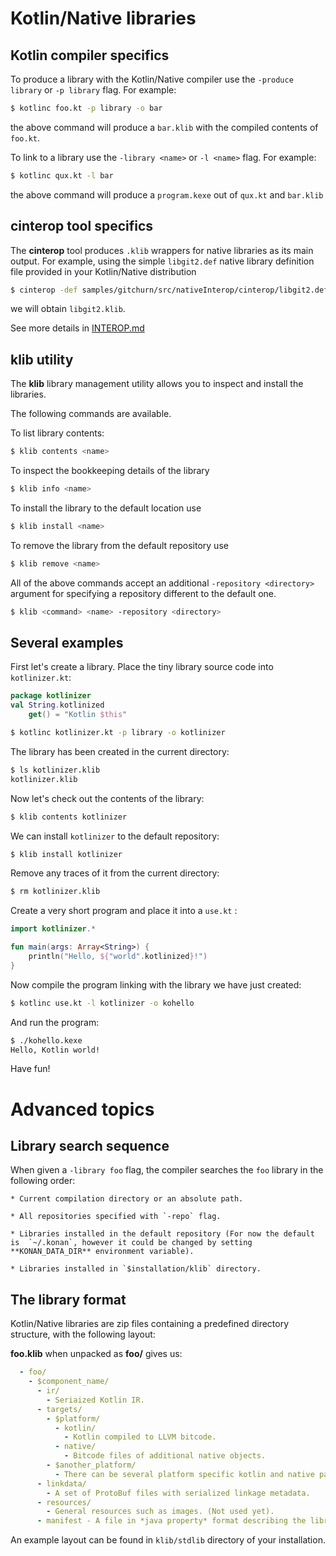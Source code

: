 # Kotlin/Native libraries

## Kotlin compiler specifics

To produce a library with the Kotlin/Native compiler use the `-produce library` or `-p library` flag. For example:

<div class="sample" markdown="1" theme="idea" mode="shell">

```bash
$ kotlinc foo.kt -p library -o bar
```

</div>

the above command will produce a `bar.klib` with the compiled contents of `foo.kt`.

To link to a library use the `-library <name>` or `-l <name>` flag. For example:

<div class="sample" markdown="1" theme="idea" mode="shell">

```bash
$ kotlinc qux.kt -l bar
```

</div>


the above command will produce a `program.kexe` out of `qux.kt` and `bar.klib`


## cinterop tool specifics

The **cinterop** tool produces `.klib` wrappers for native libraries as its main output. 
For example, using the simple `libgit2.def` native library definition file provided in your Kotlin/Native distribution

<div class="sample" markdown="1" theme="idea" mode="shell">

```bash
$ cinterop -def samples/gitchurn/src/nativeInterop/cinterop/libgit2.def -compiler-option -I/usr/local/include -o libgit2
```

</div>

we will obtain `libgit2.klib`.

See more details in [INTEROP.md](INTEROP.md)


## klib utility

The **klib** library management utility allows you to inspect and install the libraries.

The following commands are available.

To list library contents:

<div class="sample" markdown="1" theme="idea" mode="shell">

```bash
$ klib contents <name>
```

</div>

To inspect the bookkeeping details of the library 

<div class="sample" markdown="1" theme="idea" mode="shell">

```bash
$ klib info <name>
```

</div>

To install the library to the default location use

<div class="sample" markdown="1" theme="idea" mode="shell">

```bash
$ klib install <name>
```

</div>

To remove the library from the default repository use 

<div class="sample" markdown="1" theme="idea" mode="shell">

```bash
$ klib remove <name>
```

</div>

All of the above commands accept an additional `-repository <directory>` argument for specifying a repository different to the default one.

<div class="sample" markdown="1" theme="idea" mode="shell">

```bash
$ klib <command> <name> -repository <directory>
```

</div>


## Several examples

First let's create a library.
Place the tiny library source code into `kotlinizer.kt`:

<div class="sample" markdown="1" theme="idea" mode="shell">

```kotlin
package kotlinizer
val String.kotlinized
    get() = "Kotlin $this"
```

```bash
$ kotlinc kotlinizer.kt -p library -o kotlinizer
```

</div>

The library has been created in the current directory:

<div class="sample" markdown="1" theme="idea" mode="shell">

```bash
$ ls kotlinizer.klib
kotlinizer.klib
```

</div>

Now let's check out the contents of the library:

<div class="sample" markdown="1" theme="idea" mode="shell">

```bash
$ klib contents kotlinizer
```

</div>

We can install `kotlinizer` to the default repository:

<div class="sample" markdown="1" theme="idea" mode="shell">

```bash
$ klib install kotlinizer
```

</div>

Remove any traces of it from the current directory:

<div class="sample" markdown="1" theme="idea" mode="shell">

```bash
$ rm kotlinizer.klib
```

</div>

Create a very short program and place it into a `use.kt` :

<div class="sample" markdown="1" theme="idea" data-highlight-only>

```kotlin
import kotlinizer.*

fun main(args: Array<String>) {
    println("Hello, ${"world".kotlinized}!")
}
```

</div>

Now compile the program linking with the library we have just created:

<div class="sample" markdown="1" theme="idea" mode="shell">

```bash
$ kotlinc use.kt -l kotlinizer -o kohello
```

</div>

And run the program:

<div class="sample" markdown="1" theme="idea" mode="shell">

```bash
$ ./kohello.kexe
Hello, Kotlin world!
```

</div>

Have fun!

# Advanced topics

## Library search sequence

When given a `-library foo` flag, the compiler searches the `foo` library in the following order:

    * Current compilation directory or an absolute path.

    * All repositories specified with `-repo` flag.

    * Libraries installed in the default repository (For now the default is  `~/.konan`, however it could be changed by setting **KONAN_DATA_DIR** environment variable).

    * Libraries installed in `$installation/klib` directory.

## The library format

Kotlin/Native libraries are zip files containing a predefined 
directory structure, with the following layout:

**foo.klib** when unpacked as **foo/** gives us:

```yaml
  - foo/
    - $component_name/
      - ir/
        - Seriaized Kotlin IR.
      - targets/
        - $platform/
          - kotlin/
            - Kotlin compiled to LLVM bitcode.
          - native/
            - Bitcode files of additional native objects.
        - $another_platform/
          - There can be several platform specific kotlin and native pairs.
      - linkdata/
        - A set of ProtoBuf files with serialized linkage metadata.
      - resources/
        - General resources such as images. (Not used yet).
      - manifest - A file in *java property* format describing the library.
```

An example layout can be found in `klib/stdlib` directory of your installation.


